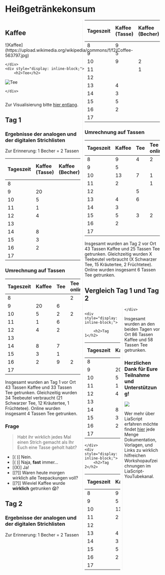 <!-- 

language: de

narrator: Deutsch Female

version: 0.3

-->

# Heißgetränkekonsum

<div style="-webkit-column-count: 2; -moz-column-count: 2; column-count: 2; -webkit-column-rule: 1px dotted #e0e0e0; -moz-column-rule: 1px dotted #e0e0e0; column-rule: 1px dotted #e0e0e0;">
    <div style="display: inline-block;">
    <h2>Kaffee</h2>
![Kaffee](https://upload.wikimedia.org/wikipedia/commons/f/f2/Coffee-563797.jpg)

    </div>
    <div style="display: inline-block;">
        <h2>Tee</h2>
![Tee](https://upload.wikimedia.org/wikipedia/commons/0/04/Tea_in_different_grade_of_fermentation.jpg)

    </div>
</div>

Zur Visualisierung bitte [hier entlang](https://liascript.github.io/course/?https://raw.githubusercontent.com/JulianeRoeder/Heissgetraenke/main/README.md).

## Tag 1



### Ergebnisse der analogen und der digitalen Strichlisten

Zur Erinnerung: 1 Becher = 2 Tassen

| Tageszeit | Kaffee (Tasse) | Kaffee (Becher) | Tee (Tasse) | Tee (Becher) | Tee (Becher) online |
|:--- |:--- |:--- |:--- |:--- |:--- |
| 8   |     |     |     |     | 1   |
| 9   | 20  |     | 6   |     |     |
| 10  | 5   |     | 2   |     | 1   |
| 11  | 1   |     | 2   | 2   |     |
| 12  | 4   |     | 2   |     |     |
| 13  |     |     |     |     |     |
| 14  | 8   |     | 3   | 2   |     |
| 15  | 3   |     | 1   |     |     |
| 16  | 2   |     | 1   | 4   | 1   |
| 17  |     |     |     |     |     |


### Umrechnung auf Tassen

| Tageszeit | Kaffee | Tee | Tee online |
|:--------- |:------ |:--- |:---------- |
| 8         |        |     | 2          | 
| 9         | 20     | 6   |            |
| 10        | 5      | 2   | 2          |
| 11        | 1      | 6   |            |
| 12        | 4      | 2   |            |
| 13        |        |     |            |
| 14        | 8      | 7   |            |
| 15        | 3      | 1   |            |
| 16        | 2      | 9   | 2          |
| 17        |        |     |            |

Insgesamt wurden an Tag 1 vor Ort 43 Tassen Kaffee und 33 Tassen Tee getrunken. Gleichzeitig wurden 34 Teebeutel verbraucht (21 Schwarzer Tee, 12 Kräutertee, 1 Früchtetee). Online wurden insgesamt 4 Tassen Tee getrunken.

### Frage
> Habt ihr wirklich jedes Mal einen Strich gemacht als Ihr Euch eine Tasse geholt habt?
<!-- data-randomize data-max-trials="3" data-show-solution-button="0"-->
- [( )] Nein.
- [( )] Naja, **fast** immer...
- [(X)] Ja!
- [[?]] Waren heute morgen wirklich alle Teepackungen voll?
- [[?]] Wieviel Kaffee wurde **wirklich** getrunken 😱?

## Tag 2

### Ergebnisse der analogen und der digitalen Strichlisten

Zur Erinnerung: 1 Becher = 2 Tassen

| Tageszeit | Kaffee (Tasse) | Kaffee (Becher) | Tee (Tasse) | Tee (Becher) | Tee (Tasse) online | Tee (Becher) online |
|:--- |:--- |:--- |:--- |:--- |:--- | --- |
| 8   | 9   |     | 4   |     |     | 1   |
| 9   | 5   |     |     |     |     |     |
| 10  | 9   | 2   | 7   |     | 1   |     |
| 11  |     | 1   |     |     | 1   |     |
| 12  |     |     | 5   |     |     |     |
| 13  | 4   |     | 6   |     |     |     |
| 14  | 3   |     |     |     |     |     |
| 15  | 5   |     | 3   |     |     | 1   |
| 16  | 2   |     |     |     |     |     |
| 17  |     |     |     |     |     |     |


### Umrechnung auf Tassen

| Tageszeit | Kaffee | Tee | Tee online |
|:--------- |:------ |:--- |:---------- |
| 8         | 9      | 4   | 2          |
| 9         | 5      |     |            |
| 10        | 13     | 7   | 1          |
| 11        | 2      |     | 1          |
| 12        |        | 5   |            |
| 13        | 4      | 6   |            |
| 14        | 3      |     |            |
| 15        | 5      | 3   | 2          | 
| 16        | 2      |     |            |
| 17        |        |     |            |

Insgesamt wurden an Tag 2 vor Ort 43 Tassen Kaffee und 25 Tassen Tee getrunken. Gleichzeitig wurden X Teebeutel verbraucht (X Schwarzer Tee, 15 Kräutertee, 2 Früchtetee). Online wurden insgesamt 6 Tassen Tee getrunken.

## Vergleich Tag 1 und Tag 2

<div style="-webkit-column-count: 2; -moz-column-count: 2; column-count: 2; -webkit-column-rule: 1px dotted #e0e0e0; -moz-column-rule: 1px dotted #e0e0e0; column-rule: 1px dotted #e0e0e0;">

    <div style="display: inline-block;">

        <h2>Tag 1</h2>

| Tageszeit | Kaffee | Tee | Tee online |
|:--------- |:------ |:--- |:---------- |
| 8         |        |     | 2          |
| 9         | 20     | 6   |            |
| 10        | 5      | 2   | 2          |
| 11        | 1      | 6   |            |
| 12        | 4      | 2   |            |
| 13        |        |     |            |
| 14        | 8      | 7   |            |
| 15        | 3      | 1   |            |
| 16        | 2      | 9   | 2          |
| 17        |        |     |            |

    </div>
    <div style="display: inline-block;">
        <h2>Tag 2</h2>

| Tageszeit | Kaffee | Tee | Tee online |
|:--------- |:------ |:--- |:---------- |
| 8         | 9      | 4   | 2          |
| 9         | 5      |     |            |
| 10        | 13     | 7   | 1          |
| 11        | 2      |     | 1          |
| 12        |        | 5   |            |
| 13        | 4      | 6   |            |
| 14        | 3      |     |            |
| 15        | 5      | 3   | 2          | 
| 16        | 2      |     |            |
| 17        |        |     |            |

    </div>

Insgesamt wurden an den beiden Tagen vor Ort 86 Tassen Kaffee und 58 Tassen Tee getrunken.  

### Herzlichen Dank für Eure Teilnahme und Unterstützung!

![](https://upload.wikimedia.org/wikipedia/commons/7/7c/Centaurea_sp_und_Bombus_sp.JPG)

Wer mehr über LiaScript erfahren möchte findet [hier](https://liascript.github.io/) jede Menge Dokumentation, Vorlagen, und Links zu wirklich hilfreichen Workshopaufzeichnungen im LiaScript-YouTubekanal.

